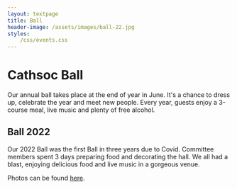```yaml
---
layout: textpage
title: Ball
header-image: /assets/images/ball-22.jpg
styles:
    /css/events.css
---
```


# Cathsoc Ball

Our annual ball takes place at the end of year in June. It's a chance to dress up, celebrate the
year and meet new people. Every year, guests enjoy a 3-course meal, live music and plenty of free
alcohol.

## Ball 2022

Our 2022 Ball was the first Ball in three years due to Covid. Committee members spent 3 days
preparing food and decorating the hall. We all had a blast, enjoying delicious food and live music
in a gorgeous venue.

Photos can be found [here](/ball-photos-22).
